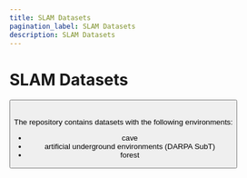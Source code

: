 ```yaml
---
title: SLAM Datasets
pagination_label: SLAM Datasets
description: SLAM Datasets
---
```


# SLAM Datasets

<Button label="🔗 ctu-mrs/slam_datasets repository" link="https://github.com/ctu-mrs/slam_datasets" block /><br />

The repository contains datasets with the following environments:

* cave
* artificial underground environments (DARPA SubT)
* forest
